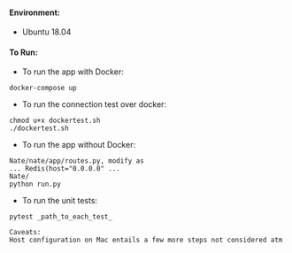 #### Environment:
- Ubuntu 18.04

#### To Run:
- To run the app with Docker:
```
docker-compose up
```
- To run the connection test over docker:
```
chmod u+x dockertest.sh
./dockertest.sh
```
- To run the app without Docker:
 ```
Nate/nate/app/routes.py, modify as
... Redis(host="0.0.0.0" ...
Nate/ 
python run.py
```
- To run the unit tests: 
```
pytest _path_to_each_test_
```

```
Caveats:
Host configuration on Mac entails a few more steps not considered atm
```